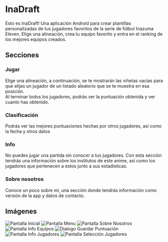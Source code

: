 # InaDraft

Esto es InaDraft! Una aplicación Android para crear plantillas personalizadas de tus jugadores favoritos de la serie de fútbol Inazuma Eleven.
Elige una alineación, crea tu equipo favorito y entra en el ranking de los mejores equipos creados.


## Secciones

### Jugar

Elige una alineación, a continuación, se te mostrarán las viñetas vacías para que elijas un jugador de un listado aleatorio que se te muestra en esa posición.  
Al terminar todos los jugadores, podrás ver la puntuación obtenida y ver cuanto has obtenido.


### Clasificación

Podrás ver las mejores puntuaciones hechas por otros jugadores, así como la fecha y otros datos

### Info

No puedes jugar una partida sin conocer a tus jugadores. Con esta sección tendrás una información sobre los institutos de este anime, así como los jugadores que pertenecen a estos junto a sus estadísticas.

### Sobre nosotros

Conoce un poco sobre mí, una sección donde tendrás información como versión de la app y datos de contacto.


## Imágenes

![Pantalla Inicial](https://github.com/GermanBustamante/InaDraft/assets/75099603/a584ed3e-3755-4eb1-8629-0bc6cf431edb)
![Pantalla Menu](https://github.com/GermanBustamante/InaDraft/assets/75099603/f7ea2343-e4c8-4a52-b00f-f0c342808a5c)
![Pantalla Sobre Nosotros](https://github.com/GermanBustamante/InaDraft/assets/75099603/a8698252-62e4-4d61-b2e1-27125d438c7b)
![Pantalla Info Equipos](https://github.com/GermanBustamante/InaDraft/assets/75099603/79b79f78-644f-4f65-a668-255c98c5959e)
![Dialogo Guardar Puntuación](https://github.com/GermanBustamante/InaDraft/assets/75099603/1b8ccbe1-6ec5-4f57-b522-3d2c7133c667)
![Pantalla Info Jugadores](https://github.com/GermanBustamante/InaDraft/assets/75099603/6701cf03-4885-41dd-a000-6a4ee2b30cfe)
![Pantalla Selección Jugadores](https://github.com/GermanBustamante/InaDraft/assets/75099603/8873dccd-b5e7-4c10-84c8-99dd415963db)
